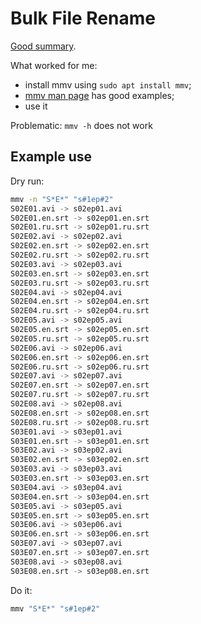 # Bulk File Rename

[Good summary](https://ostechnix.com/how-to-rename-multiple-files-at-once-in-linux/).

What worked for me:

* install mmv using `sudo apt install mmv`;
* [mmv man page](https://www.systutorials.com/docs/linux/man/1-mmv/) has good
examples;
* use it

Problematic: `mmv -h` does not work

## Example use

Dry run:

```sh
mmv -n "S*E*" "s#1ep#2"
S02E01.avi -> s02ep01.avi
S02E01.en.srt -> s02ep01.en.srt
S02E01.ru.srt -> s02ep01.ru.srt
S02E02.avi -> s02ep02.avi
S02E02.en.srt -> s02ep02.en.srt
S02E02.ru.srt -> s02ep02.ru.srt
S02E03.avi -> s02ep03.avi
S02E03.en.srt -> s02ep03.en.srt
S02E03.ru.srt -> s02ep03.ru.srt
S02E04.avi -> s02ep04.avi
S02E04.en.srt -> s02ep04.en.srt
S02E04.ru.srt -> s02ep04.ru.srt
S02E05.avi -> s02ep05.avi
S02E05.en.srt -> s02ep05.en.srt
S02E05.ru.srt -> s02ep05.ru.srt
S02E06.avi -> s02ep06.avi
S02E06.en.srt -> s02ep06.en.srt
S02E06.ru.srt -> s02ep06.ru.srt
S02E07.avi -> s02ep07.avi
S02E07.en.srt -> s02ep07.en.srt
S02E07.ru.srt -> s02ep07.ru.srt
S02E08.avi -> s02ep08.avi
S02E08.en.srt -> s02ep08.en.srt
S02E08.ru.srt -> s02ep08.ru.srt
S03E01.avi -> s03ep01.avi
S03E01.en.srt -> s03ep01.en.srt
S03E02.avi -> s03ep02.avi
S03E02.en.srt -> s03ep02.en.srt
S03E03.avi -> s03ep03.avi
S03E03.en.srt -> s03ep03.en.srt
S03E04.avi -> s03ep04.avi
S03E04.en.srt -> s03ep04.en.srt
S03E05.avi -> s03ep05.avi
S03E05.en.srt -> s03ep05.en.srt
S03E06.avi -> s03ep06.avi
S03E06.en.srt -> s03ep06.en.srt
S03E07.avi -> s03ep07.avi
S03E07.en.srt -> s03ep07.en.srt
S03E08.avi -> s03ep08.avi
S03E08.en.srt -> s03ep08.en.srt
```

Do it:

```sh
mmv "S*E*" "s#1ep#2"
```